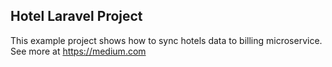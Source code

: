 ## Hotel Laravel Project

This example project shows how to sync hotels data to billing microservice. See more at https://medium.com
